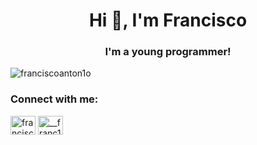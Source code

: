 <h1 align="center">Hi 👋, I'm Francisco</h1>
<h3 align="center">I'm a young programmer!</h3>

<p align="left"> <img src="https://komarev.com/ghpvc/?username=franciscoanton1o&label=Profile%20views&color=0e75b6&style=flat" alt="franciscoanton1o" /> </p>

<h3 align="left">Connect with me:</h3>
<p align="left">
<a href="https://linkedin.com/in/francisco-antonio-a2020" target="blank"><img align="center" src="https://raw.githubusercontent.com/rahuldkjain/github-profile-readme-generator/master/src/images/icons/Social/linked-in-alt.svg" alt="francisco-antonio-a2020" height="30" width="40" /></a>
<a href="https://instagram.com/__franc1sco_" target="blank"><img align="center" src="https://raw.githubusercontent.com/rahuldkjain/github-profile-readme-generator/master/src/images/icons/Social/instagram.svg" alt="__franc1sco_" height="30" width="40" /></a>
</p>

